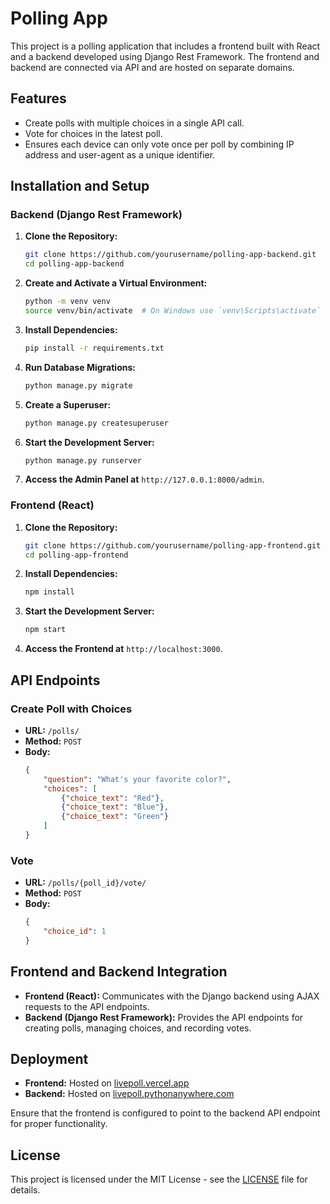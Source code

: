 # Polling App

This project is a polling application that includes a frontend built with React and a backend developed using Django Rest Framework. The frontend and backend are connected via API and are hosted on separate domains.

## Features

- Create polls with multiple choices in a single API call.
- Vote for choices in the latest poll.
- Ensures each device can only vote once per poll by combining IP address and user-agent as a unique identifier.

## Installation and Setup

### Backend (Django Rest Framework)

1. **Clone the Repository:**

    ```bash
    git clone https://github.com/yourusername/polling-app-backend.git
    cd polling-app-backend
    ```

2. **Create and Activate a Virtual Environment:**

    ```bash
    python -m venv venv
    source venv/bin/activate  # On Windows use `venv\Scripts\activate`
    ```

3. **Install Dependencies:**

    ```bash
    pip install -r requirements.txt
    ```

4. **Run Database Migrations:**

    ```bash
    python manage.py migrate
    ```

5. **Create a Superuser:**

    ```bash
    python manage.py createsuperuser
    ```

6. **Start the Development Server:**

    ```bash
    python manage.py runserver
    ```

7. **Access the Admin Panel at** `http://127.0.0.1:8000/admin`.

### Frontend (React)

1. **Clone the Repository:**

    ```bash
    git clone https://github.com/yourusername/polling-app-frontend.git
    cd polling-app-frontend
    ```

2. **Install Dependencies:**

    ```bash
    npm install
    ```

3. **Start the Development Server:**

    ```bash
    npm start
    ```

4. **Access the Frontend at** `http://localhost:3000`.

## API Endpoints

### Create Poll with Choices

- **URL:** `/polls/`
- **Method:** `POST`
- **Body:**
    ```json
    {
        "question": "What's your favorite color?",
        "choices": [
            {"choice_text": "Red"},
            {"choice_text": "Blue"},
            {"choice_text": "Green"}
        ]
    }
    ```

### Vote

- **URL:** `/polls/{poll_id}/vote/`
- **Method:** `POST`
- **Body:**
    ```json
    {
        "choice_id": 1
    }
    ```

## Frontend and Backend Integration

- **Frontend (React):** Communicates with the Django backend using AJAX requests to the API endpoints.
- **Backend (Django Rest Framework):** Provides the API endpoints for creating polls, managing choices, and recording votes.

## Deployment

- **Frontend:** Hosted on [livepoll.vercel.app](http://livepoll.vercel.app)
- **Backend:** Hosted on [livepoll.pythonanywhere.com](http://livepoll.pythonanywhere.com)

Ensure that the frontend is configured to point to the backend API endpoint for proper functionality.

## License

This project is licensed under the MIT License - see the [LICENSE](LICENSE) file for details.
